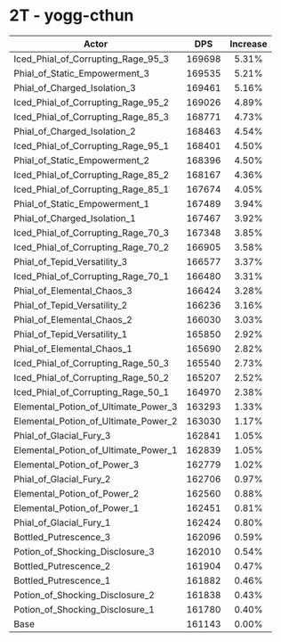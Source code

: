 # 2T - yogg-cthun
| Actor | DPS | Increase |
|---|:---:|:---:|
|Iced_Phial_of_Corrupting_Rage_95_3|169698|5.31%|
|Phial_of_Static_Empowerment_3|169535|5.21%|
|Phial_of_Charged_Isolation_3|169461|5.16%|
|Iced_Phial_of_Corrupting_Rage_95_2|169026|4.89%|
|Iced_Phial_of_Corrupting_Rage_85_3|168771|4.73%|
|Phial_of_Charged_Isolation_2|168463|4.54%|
|Iced_Phial_of_Corrupting_Rage_95_1|168401|4.50%|
|Phial_of_Static_Empowerment_2|168396|4.50%|
|Iced_Phial_of_Corrupting_Rage_85_2|168167|4.36%|
|Iced_Phial_of_Corrupting_Rage_85_1|167674|4.05%|
|Phial_of_Static_Empowerment_1|167489|3.94%|
|Phial_of_Charged_Isolation_1|167467|3.92%|
|Iced_Phial_of_Corrupting_Rage_70_3|167348|3.85%|
|Iced_Phial_of_Corrupting_Rage_70_2|166905|3.58%|
|Phial_of_Tepid_Versatility_3|166577|3.37%|
|Iced_Phial_of_Corrupting_Rage_70_1|166480|3.31%|
|Phial_of_Elemental_Chaos_3|166424|3.28%|
|Phial_of_Tepid_Versatility_2|166236|3.16%|
|Phial_of_Elemental_Chaos_2|166030|3.03%|
|Phial_of_Tepid_Versatility_1|165850|2.92%|
|Phial_of_Elemental_Chaos_1|165690|2.82%|
|Iced_Phial_of_Corrupting_Rage_50_3|165540|2.73%|
|Iced_Phial_of_Corrupting_Rage_50_2|165207|2.52%|
|Iced_Phial_of_Corrupting_Rage_50_1|164970|2.38%|
|Elemental_Potion_of_Ultimate_Power_3|163293|1.33%|
|Elemental_Potion_of_Ultimate_Power_2|163030|1.17%|
|Phial_of_Glacial_Fury_3|162841|1.05%|
|Elemental_Potion_of_Ultimate_Power_1|162839|1.05%|
|Elemental_Potion_of_Power_3|162779|1.02%|
|Phial_of_Glacial_Fury_2|162706|0.97%|
|Elemental_Potion_of_Power_2|162560|0.88%|
|Elemental_Potion_of_Power_1|162451|0.81%|
|Phial_of_Glacial_Fury_1|162424|0.80%|
|Bottled_Putrescence_3|162096|0.59%|
|Potion_of_Shocking_Disclosure_3|162010|0.54%|
|Bottled_Putrescence_2|161904|0.47%|
|Bottled_Putrescence_1|161882|0.46%|
|Potion_of_Shocking_Disclosure_2|161838|0.43%|
|Potion_of_Shocking_Disclosure_1|161780|0.40%|
|Base|161143|0.00%|
